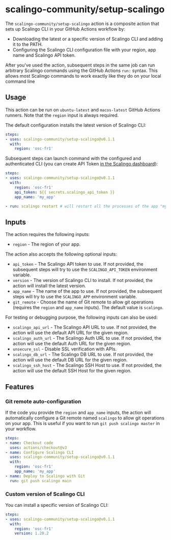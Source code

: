 # scalingo-community/setup-scalingo

The `scalingo-community/setup-scalingo` action is a composite action that sets up Scalingo CLI in your GitHub Actions workflow by:

- Downloading the latest or a specific version of Scalingo CLI and adding it to the PATH.
- Configuring the Scalingo CLI configuration file with your region, app name and Scalingo API token.

After you've used the action, subsequent steps in the same job can run arbitrary Scalingo commands using the GitHub Actions `run:` syntax. This allows most Scalingo commands to work exactly like they do on your local command line


## Usage

This action can be run on `ubuntu-latest` and `macos-latest` GitHub Actions runners. Note that the `region` input is always required.

The default configuration installs the latest version of Scalingo CLI:
<!-- x-release-please-start-version -->
```yaml
steps:
- uses: scalingo-community/setup-scalingo@v0.1.1
  with:
    region: 'osc-fr1'
```
<!-- x-release-please-end -->

Subsequent steps can launch command with the configured and authenticated CLI (you can create API Token [in the Scalingo dashboard](https://dashboard.scalingo.com/account/tokens)):
<!-- x-release-please-start-version -->
```yaml
steps:
- uses: scalingo-community/setup-scalingo@v0.1.1
  with:
    region: 'osc-fr1'
    api_token: ${{ secrets.scalingo_api_token }}
    app_name: 'my_app'

- run: scalingo restart # will restart all the processes of the app "my_app" in region "osc-fr1"
```
<!-- x-release-please-end -->


## Inputs
The action requires the following inputs:

- `region` - The region of your app.

The action also accepts the following optional inputs:

- `api_token` - The Scalingo API token to use. If not provided, the subsequent steps  will try to use the `SCALINGO_API_TOKEN` environment variable.
- `version` - The version of Scalingo CLI to install. If not provided, the action will install the latest version.
- `app_name` - The name of the app to use. If not provided, the subsequent steps will try to use the `SCALINGO_APP` environment variable.
- `git_remote` - Choose the name of Git remote to allow git operations (requires the `region` and `app_name` inputs). The default value is `scalingo`.


For testing or debugging purpose, the following inputs can also be used:

- `scalingo_api_url` - The Scalingo API URL to use. If not provided, the action will use the default API URL for the given region.
- `scalingo_auth_url` - The Scalingo Auth URL to use. If not provided, the action will use the default Auth URL for the given region.
- `unsecure_ssl` - Disable SSL verification with APIs.
- `scalingo_db_url` - The Scalingo DB URL to use. If not provided, the action will use the default DB URL for the given region.
- `scalingo_ssh_host` - The Scalingo SSH Host to use. If not provided, the action will use the default SSH Host for the given region.


## Features

### Git remote auto-configuration

If the code  you provide the `region` and `app_name` inputs, the action will automatically configure a Git remote named `scalingo` to allow git operations on your app. This is useful if you want to run `git push scalingo master` in your workflow.
<!-- x-release-please-start-version -->
```yaml
steps:
- name: Checkout code
  uses: actions/checkout@v3
- name: Configure Scalingo CLI
  uses: scalingo-community/setup-scalingo@v0.1.1
  with:
    region: 'osc-fr1'
    app_name: 'my_app'
- name: Deploy to Scalingo with Git
  run: git push scalingo main
```
<!-- x-release-please-end -->


### Custom version of Scalingo CLI

You can install a specific version of Scalingo CLI:
<!-- x-release-please-start-version -->
```yaml
steps:
- uses: scalingo-community/setup-scalingo@v0.1.1
  with:
    region: 'osc-fr1'
    version: 1.28.2
```
<!-- x-release-please-end -->
